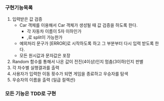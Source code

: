 ### 구현기능목록

1. 입력받은 값 검증
   + Car 객체를 이용해서 Car 객체가 생성될 때 값 검증을 하도록 한다.
     + 각 자동차 이름이 5자 이하인가
     + ,로 split이 가능한가
   + 예외처리 문구가 [ERROR]로 시작하도록 하고 그 부분부터 다시 입력 받도록 한다. 
   + 모든 원시값과 문자값은 포장
2. Random 함수를 통해서 나온 값이 전진(4이상)인지 멈춤(3이하)인지 판별
3. 각 차수별 실행결과를 출력
4. 사용자가 입력한 이동 횟수가 되면 게임을 종료하고 우승자를 탐색
5. 우승자의 이름을 출력 (일급 컬렉션)

### **모든 기능은 TDD로 구현**